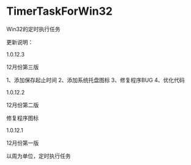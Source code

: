 # TimerTaskForWin32

Win32的定时执行任务

更新说明：

1.0.12.3

12月份第三版

1、添加保存起止时间
2、添加系统托盘图标
3、修复程序BUG
4、优化代码


1.0.12.2

12月份第二版

修复程序图标


1.0.12.1

12月份第一版

以周为单位，定时执行任务

